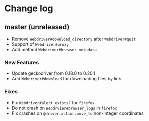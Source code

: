 # Change log

## master (unreleased)
* Remove `Webdriver#download_directory` after `Webdriver#quit`
* Support of `Webdriver#proxy`
* Add method `Webdriver#browser_metadata`

### New Features
* Update geckodriver from 0.18.0 to 0.20.1
* Add `Webdriver#download` for downloading files by link

### Fixes
* Fix `Webdriver#alert_exists?` for `firefox`
* Do not crash on `Webdrvier#browser_logs` in `firefox`
* Fix crashes on `@driver.action.move_to` non-integer coordinates